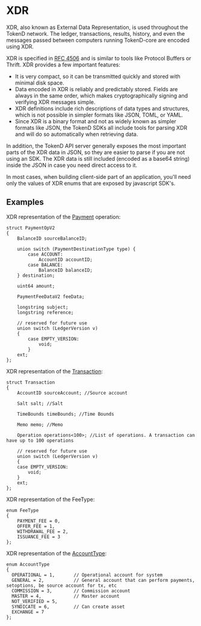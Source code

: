 # XDR

XDR, also known as External Data Representation, is used throughout the TokenD network. 
The ledger, transactions, results, history, and even the messages passed between computers running 
TokenD-core are encoded using XDR.

XDR is specified in [RFC 4506][1] and is similar to tools like Protocol Buffers or Thrift. XDR provides a 
few important features:

* It is very compact, so it can be transmitted quickly and stored with minimal disk space.
* Data encoded in XDR is reliably and predictably stored. Fields are always in the same order, 
which makes cryptographically signing and verifying XDR messages simple.
* XDR definitions include rich descriptions of data types and structures, which is not possible 
in simpler formats like JSON, TOML, or YAML.
* Since XDR is a binary format and not as widely known as simpler formats like JSON, the TokenD 
SDKs all include tools for parsing XDR and will do so automatically when retrieving data.

In addition, the TokenD API server generally exposes the most important parts of the XDR data in JSON, so 
they are easier to parse if you are not using an SDK. The XDR data is still included (encoded as a base64 string) 
inside the JSON in case you need direct access to it.

In most cases, when building client-side part of an application, you'll need only the values of XDR enums
that are exposed by javascript SDK's.

## Examples

XDR representation of the [Payment][3] operation:

```
struct PaymentOpV2
{
    BalanceID sourceBalanceID;

    union switch (PaymentDestinationType type) {
        case ACCOUNT:
            AccountID accountID;
        case BALANCE:
            BalanceID balanceID;
    } destination;

    uint64 amount;

    PaymentFeeDataV2 feeData;

    longstring subject;
    longstring reference;

    // reserved for future use
    union switch (LedgerVersion v)
    {
        case EMPTY_VERSION:
            void;
        }
    ext;
};
```

XDR representation of the [Transaction][4]:

```
struct Transaction
{
    AccountID sourceAccount; //Source account

    Salt salt; //Salt

    TimeBounds timeBounds; //Time Bounds

    Memo memo; //Memo

    Operation operations<100>; //List of operations. A transaction can have up to 100 operations

    // reserved for future use
    union switch (LedgerVersion v)
    {
    case EMPTY_VERSION:
        void;
    }
    ext;
};
```

XDR representation of the FeeType:

```
enum FeeType
{
    PAYMENT_FEE = 0,
    OFFER_FEE = 1,
    WITHDRAWAL_FEE = 2,
    ISSUANCE_FEE = 3
};
```

XDR representation of the [AccountType][5]:

```
enum AccountType
{
  OPERATIONAL = 1,       // Operational account for system
  GENERAL = 2,           // General account that can perform payments, setoptions, be source account for tx, etc
  COMMISSION = 3,        // Commission account
  MASTER = 4,            // Master account
  NOT_VERIFIED = 5,
  SYNDICATE = 6,         // Can create asset
  EXCHANGE = 7
};
```

[1]: https://tools.ietf.org/html/rfc4506.html
[2]: /coming_soon.md
[3]: /tech/operations/payment.md
[4]: /tech/key_entities/transaction.md
[5]: /tech/key_entities/accounts.md#account-type
